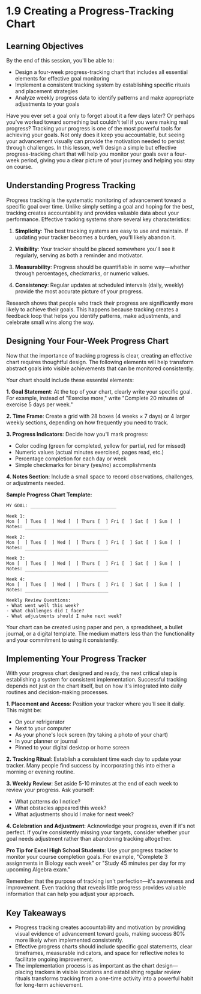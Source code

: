 # 1.9 Creating a Progress-Tracking Chart

## Learning Objectives

By the end of this session, you'll be able to:
- Design a four-week progress-tracking chart that includes all essential elements for effective goal monitoring
- Implement a consistent tracking system by establishing specific rituals and placement strategies
- Analyze weekly progress data to identify patterns and make appropriate adjustments to your goals

Have you ever set a goal only to forget about it a few days later? Or perhaps you've worked toward something but couldn't tell if you were making real progress? Tracking your progress is one of the most powerful tools for achieving your goals. Not only does it keep you accountable, but seeing your advancement visually can provide the motivation needed to persist through challenges. In this lesson, we'll design a simple but effective progress-tracking chart that will help you monitor your goals over a four-week period, giving you a clear picture of your journey and helping you stay on course.

## Understanding Progress Tracking

Progress tracking is the systematic monitoring of advancement toward a specific goal over time. Unlike simply setting a goal and hoping for the best, tracking creates accountability and provides valuable data about your performance. Effective tracking systems share several key characteristics:

1. **Simplicity**: The best tracking systems are easy to use and maintain. If updating your tracker becomes a burden, you'll likely abandon it.

2. **Visibility**: Your tracker should be placed somewhere you'll see it regularly, serving as both a reminder and motivator.

3. **Measurability**: Progress should be quantifiable in some way—whether through percentages, checkmarks, or numeric values.

4. **Consistency**: Regular updates at scheduled intervals (daily, weekly) provide the most accurate picture of your progress.

Research shows that people who track their progress are significantly more likely to achieve their goals. This happens because tracking creates a feedback loop that helps you identify patterns, make adjustments, and celebrate small wins along the way.

## Designing Your Four-Week Progress Chart

Now that the importance of tracking progress is clear, creating an effective chart requires thoughtful design. The following elements will help transform abstract goals into visible achievements that can be monitored consistently.

Your chart should include these essential elements:

**1. Goal Statement**: At the top of your chart, clearly write your specific goal. For example, instead of "Exercise more," write "Complete 20 minutes of exercise 5 days per week."

**2. Time Frame**: Create a grid with 28 boxes (4 weeks × 7 days) or 4 larger weekly sections, depending on how frequently you need to track.

**3. Progress Indicators**: Decide how you'll mark progress:
   - Color coding (green for completed, yellow for partial, red for missed)
   - Numeric values (actual minutes exercised, pages read, etc.)
   - Percentage completion for each day or week
   - Simple checkmarks for binary (yes/no) accomplishments

**4. Notes Section**: Include a small space to record observations, challenges, or adjustments needed.

**Sample Progress Chart Template:**
```
MY GOAL: ________________________________

Week 1:
Mon [  ] Tues [  ] Wed [  ] Thurs [  ] Fri [  ] Sat [  ] Sun [  ]
Notes: _______________________________

Week 2:
Mon [  ] Tues [  ] Wed [  ] Thurs [  ] Fri [  ] Sat [  ] Sun [  ]
Notes: _______________________________

Week 3:
Mon [  ] Tues [  ] Wed [  ] Thurs [  ] Fri [  ] Sat [  ] Sun [  ]
Notes: _______________________________

Week 4:
Mon [  ] Tues [  ] Wed [  ] Thurs [  ] Fri [  ] Sat [  ] Sun [  ]
Notes: _______________________________

Weekly Review Questions:
- What went well this week?
- What challenges did I face?
- What adjustments should I make next week?
```

Your chart can be created using paper and pen, a spreadsheet, a bullet journal, or a digital template. The medium matters less than the functionality and your commitment to using it consistently.

## Implementing Your Progress Tracker

With your progress chart designed and ready, the next critical step is establishing a system for consistent implementation. Successful tracking depends not just on the chart itself, but on how it's integrated into daily routines and decision-making processes.

**1. Placement and Access**: Position your tracker where you'll see it daily. This might be:
   - On your refrigerator
   - Next to your computer
   - As your phone's lock screen (try taking a photo of your chart)
   - In your planner or journal
   - Pinned to your digital desktop or home screen

**2. Tracking Ritual**: Establish a consistent time each day to update your tracker. Many people find success by incorporating this into either a morning or evening routine.

**3. Weekly Review**: Set aside 5-10 minutes at the end of each week to review your progress. Ask yourself:
   - What patterns do I notice?
   - What obstacles appeared this week?
   - What adjustments should I make for next week?

**4. Celebration and Adjustment**: Acknowledge your progress, even if it's not perfect. If you're consistently missing your targets, consider whether your goal needs adjustment rather than abandoning tracking altogether.

**Pro Tip for Excel High School Students**: Use your progress tracker to monitor your course completion goals. For example, "Complete 3 assignments in Biology each week" or "Study 45 minutes per day for my upcoming Algebra exam."

Remember that the purpose of tracking isn't perfection—it's awareness and improvement. Even tracking that reveals little progress provides valuable information that can help you adjust your approach.

## Key Takeaways

- Progress tracking creates accountability and motivation by providing visual evidence of advancement toward goals, making success 80% more likely when implemented consistently.
- Effective progress charts should include specific goal statements, clear timeframes, measurable indicators, and space for reflective notes to facilitate ongoing improvement.
- The implementation process is as important as the chart design—placing trackers in visible locations and establishing regular review rituals transforms tracking from a one-time activity into a powerful habit for long-term achievement.
